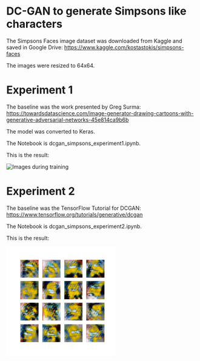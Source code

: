 # DC-GAN to generate Simpsons like characters

The Simpsons Faces image dataset was downloaded from Kaggle and saved in Google Drive: https://www.kaggle.com/kostastokis/simpsons-faces

The images were resized to 64x64.

# Experiment 1
The baseline was the work presented by Greg Surma:
https://towardsdatascience.com/image-generator-drawing-cartoons-with-generative-adversarial-networks-45e814ca9b6b

The model was converted to Keras.

The Notebook is dcgan_simpsons_experiment1.ipynb.

This is the result:

![Images during training](https://github.com/ravasconcelos/simpsons_dcgan/blob/master/dcgan_simpsons_experiment1.git?raw=true)

# Experiment 2
The baseline was the TensorFlow Tutorial for DCGAN:
https://www.tensorflow.org/tutorials/generative/dcgan

The Notebook is dcgan_simpsons_experiment2.ipynb.

This is the result:

![Images during training](https://github.com/ravasconcelos/simpsons_dcgan/blob/master/dcgan_simpsons_experiment2.git?raw=true)

